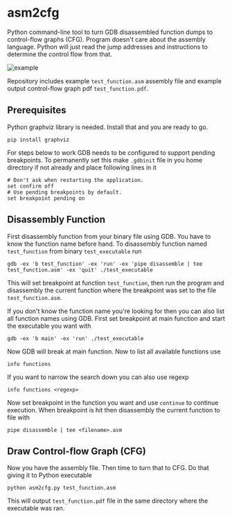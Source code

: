 # asm2cfg

Python command-line tool to turn GDB disassembled function dumps to control-flow
graphs (CFG). Program doesn't care about the assembly language. Python will just
read the jump addresses and instructions to determine the control flow from
that.

![example](./images/example.jpg?raw=true "Assembly to CFG")

Repository includes example `test_function.asm` assembly file and example output
control-flow graph pdf `test_function.pdf`.

## Prerequisites

Python graphviz library is needed. Install that and you are ready to go.

```
pip install graphviz
```

For steps below to work GDB needs to be configured to support pending
breakpoints. To permanently set this make `.gdbinit` file in you home directory
if not already and place following lines in it

```
# Don't ask when restarting the application.
set confirm off
# Use pending breakpoints by default.
set breakpoint pending on
```

## Disassembly Function

First disassembly function from your binary file using GDB. You have to know the
function name before hand. To disassembly function named `test_function` from
binary `test_executable` run

```
gdb -ex 'b test_function' -ex 'run' -ex 'pipe disassemble | tee test_function.asm' -ex 'quit' ./test_executable
```

This will set breakpoint at function `test_function`, then
run the program and disassembly the current function where the breakpoint was
set to the file `test_function.asm`.

If you don't know the function name you're looking for then you can also list
all function names using GDB. First set breakpoint at main function and start
the executable you want with

```
gdb -ex 'b main' -ex 'run' ./test_executable
```

Now GDB will break at main function. Now to list all available functions use

```
info functions
```

If you want to narrow the search down you can also use regexp

```
info functions <regexp>
```

Now set breakpoint in the function you want and use `continue` to continue
execution. When breakpoint is hit then disassembly the current function to file
with

```
pipe disassemble | tee <filename>.asm
```

## Draw Control-flow Graph (CFG)

Now you have the assembly file. Then time to turn that to CFG. Do that giving it
to Python executable

```
python asm2cfg.py test_function.asm
```

This will output `test_function.pdf` file in the same directory where the
executable was ran.

